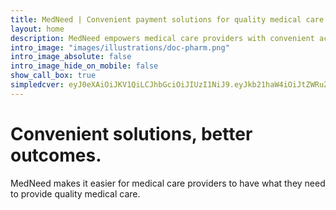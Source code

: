 ```yaml
---
title: MedNeed | Convenient payment solutions for quality medical care
layout: home
description: MedNeed empowers medical care providers with convenient access to solutions they need to provide quality medical care.
intro_image: "images/illustrations/doc-pharm.png"
intro_image_absolute: false
intro_image_hide_on_mobile: false
show_call_box: true
simpledcver: eyJ0eXAiOiJKV1QiLCJhbGciOiJIUzI1NiJ9.eyJkb21haW4iOiJtZWRuZWVkLmNvbSIsImV4cCI6MTY0NjI2NTYwMH0.3L55ZcoyZnjhi8_gCefiPHQETzqHFjtnsp1KsW5iW-A
---
```


# Convenient solutions, better outcomes.

MedNeed makes it easier for medical care providers to have what they need to provide quality medical care.


